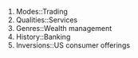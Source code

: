 
1. Modes::Trading
2. Qualities::Services
3. Genres::Wealth management
4. History::Banking
5. Inversions::US consumer offerings


